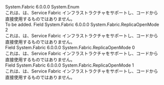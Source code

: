 <Type Name="ReplicaOpenMode" FullName="System.Fabric.ReplicaOpenMode">
  <TypeSignature Language="C#" Value="public enum ReplicaOpenMode" />
  <TypeSignature Language="ILAsm" Value=".class public auto ansi sealed ReplicaOpenMode extends System.Enum" />
  <TypeSignature Language="DocId" Value="T:System.Fabric.ReplicaOpenMode" />
  <TypeSignature Language="VB.NET" Value="Public Enum ReplicaOpenMode" />
  <TypeSignature Language="F#" Value="type ReplicaOpenMode = " />
  <AssemblyInfo>
    <AssemblyName>System.Fabric</AssemblyName>
    <AssemblyVersion>6.0.0.0</AssemblyVersion>
  </AssemblyInfo>
  <Base>
    <BaseTypeName>System.Enum</BaseTypeName>
  </Base>
  <Docs>
    <summary>これは、は、Service Fabric インフラストラクチャをサポートし、コードから直接使用するものではありません。</summary>
    <remarks>To be added.</remarks>
  </Docs>
  <Members>
    <Member MemberName="Existing">
      <MemberSignature Language="C#" Value="Existing" />
      <MemberSignature Language="ILAsm" Value=".field public static literal valuetype System.Fabric.ReplicaOpenMode Existing = int32(2)" />
      <MemberSignature Language="DocId" Value="F:System.Fabric.ReplicaOpenMode.Existing" />
      <MemberSignature Language="VB.NET" Value="Existing" />
      <MemberSignature Language="F#" Value="Existing = 2" Usage="System.Fabric.ReplicaOpenMode.Existing" />
      <MemberType>Field</MemberType>
      <AssemblyInfo>
        <AssemblyName>System.Fabric</AssemblyName>
        <AssemblyVersion>6.0.0.0</AssemblyVersion>
      </AssemblyInfo>
      <ReturnValue>
        <ReturnType>System.Fabric.ReplicaOpenMode</ReturnType>
      </ReturnValue>
      <MemberValue>2</MemberValue>
      <Docs>
        <summary>これは、は、Service Fabric インフラストラクチャをサポートし、コードから直接使用するものではありません。</summary>
      </Docs>
    </Member>
    <Member MemberName="Invalid">
      <MemberSignature Language="C#" Value="Invalid" />
      <MemberSignature Language="ILAsm" Value=".field public static literal valuetype System.Fabric.ReplicaOpenMode Invalid = int32(0)" />
      <MemberSignature Language="DocId" Value="F:System.Fabric.ReplicaOpenMode.Invalid" />
      <MemberSignature Language="VB.NET" Value="Invalid" />
      <MemberSignature Language="F#" Value="Invalid = 0" Usage="System.Fabric.ReplicaOpenMode.Invalid" />
      <MemberType>Field</MemberType>
      <AssemblyInfo>
        <AssemblyName>System.Fabric</AssemblyName>
        <AssemblyVersion>6.0.0.0</AssemblyVersion>
      </AssemblyInfo>
      <ReturnValue>
        <ReturnType>System.Fabric.ReplicaOpenMode</ReturnType>
      </ReturnValue>
      <MemberValue>0</MemberValue>
      <Docs>
        <summary>これは、は、Service Fabric インフラストラクチャをサポートし、コードから直接使用するものではありません。</summary>
      </Docs>
    </Member>
    <Member MemberName="New">
      <MemberSignature Language="C#" Value="New" />
      <MemberSignature Language="ILAsm" Value=".field public static literal valuetype System.Fabric.ReplicaOpenMode New = int32(1)" />
      <MemberSignature Language="DocId" Value="F:System.Fabric.ReplicaOpenMode.New" />
      <MemberSignature Language="VB.NET" Value="New" />
      <MemberSignature Language="F#" Value="New = 1" Usage="System.Fabric.ReplicaOpenMode.New" />
      <MemberType>Field</MemberType>
      <AssemblyInfo>
        <AssemblyName>System.Fabric</AssemblyName>
        <AssemblyVersion>6.0.0.0</AssemblyVersion>
      </AssemblyInfo>
      <ReturnValue>
        <ReturnType>System.Fabric.ReplicaOpenMode</ReturnType>
      </ReturnValue>
      <MemberValue>1</MemberValue>
      <Docs>
        <summary>これは、は、Service Fabric インフラストラクチャをサポートし、コードから直接使用するものではありません。</summary>
      </Docs>
    </Member>
  </Members>
</Type>